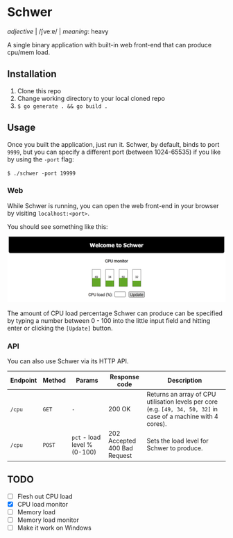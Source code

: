 # Schwer

_adjective_ | /ʃveːɐ/ | _meaning_: heavy

A single binary application with built-in web front-end that can produce cpu/mem load.


## Installation

1. Clone this repo
2. Change working directory to your local cloned repo
3. `$ go generate . && go build .`


## Usage

Once you built the application, just run it. Schwer, by default, binds to port `9999`, but you
can specify a different port (between 1024-65535) if you like by using the `-port` flag:

`$ ./schwer -port 19999`


### Web

While Schwer is running, you can open the web front-end in your browser by visiting `localhost:<port>`.

You should see something like this:

![Schwer index page](img/schwer_index.png)

The amount of CPU load percentage Schwer can produce can be specified by typing a number between
0 - 100 into the little input field and hitting enter or clicking the `[Update]` button.


### API

You can also use Schwer via its HTTP API.

| Endpoint | Method | Params | Response code |  Description |
| -------- | ------ | ------ | ------------- |  ----------- |
| `/cpu`   | `GET`  | `-`    | 200 OK        | Returns an array of CPU utilisation levels per core (e.g. `[49, 34, 50, 32]` in case of a machine with 4 cores). |
| `/cpu`   | `POST` | `pct` - load level % (0-100) | 202 Accepted<br>400 Bad Request | Sets the load level for Schwer to produce. |


## TODO

- [ ] Flesh out CPU load
- [x] CPU load monitor
- [ ] Memory load
- [ ] Memory load monitor
- [ ] Make it work on Windows
